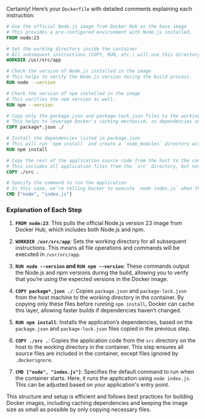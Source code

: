 Certainly! Here’s your `Dockerfile` with detailed comments explaining each instruction:

```Dockerfile
# Use the official Node.js image from Docker Hub as the base image
# This provides a pre-configured environment with Node.js installed.
FROM node:23

# Set the working directory inside the container
# All subsequent instructions (COPY, RUN, etc.) will use this directory as the current directory.
WORKDIR /usr/src/app

# Check the version of Node.js installed in the image
# This helps to verify the Node.js version during the build process.
RUN node --version

# Check the version of npm installed in the image
# This verifies the npm version as well.
RUN npm --version

# Copy only the package.json and package-lock.json files to the working directory
# This helps to leverage Docker's caching mechanism, so dependencies are only installed if these files change.
COPY package*.json ./

# Install the dependencies listed in package.json
# This will run `npm install` and create a `node_modules` directory with all necessary packages.
RUN npm install

# Copy the rest of the application source code from the host to the container
# This includes all application files from the `src` directory, but not `node_modules` since it was installed in the previous step.
COPY ./src .

# Specify the command to run the application
# In this case, we're telling Docker to execute `node index.js` when the container starts.
CMD ["node", "index.js"]
```

### Explanation of Each Step

1. **`FROM node:23`**: This pulls the official Node.js version 23 image from Docker Hub, which includes both Node.js and npm.

2. **`WORKDIR /usr/src/app`**: Sets the working directory for all subsequent instructions. This means all file operations and commands will be executed in `/usr/src/app`.

3. **`RUN node --version` and `RUN npm --version`**: These commands output the Node.js and npm versions during the build, allowing you to verify that you’re using the expected versions in the Docker image.

4. **`COPY package*.json ./`**: Copies `package.json` and `package-lock.json` from the host machine to the working directory in the container. By copying only these files before running `npm install`, Docker can cache this layer, allowing faster builds if dependencies haven’t changed.

5. **`RUN npm install`**: Installs the application’s dependencies, based on the `package.json` and `package-lock.json` files copied in the previous step.

6. **`COPY ./src .`**: Copies the application code from the `src` directory on the host to the working directory in the container. This step ensures all source files are included in the container, except files ignored by `.dockerignore`.

7. **`CMD ["node", "index.js"]`**: Specifies the default command to run when the container starts. Here, it runs the application using `node index.js`. This can be adjusted based on your application's entry point.

This structure and setup is efficient and follows best practices for building Docker images, including caching dependencies and keeping the image size as small as possible by only copying necessary files.